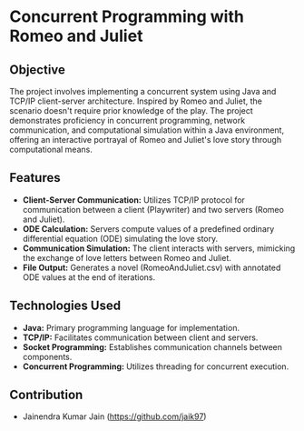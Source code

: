 # Concurrent Programming with Romeo and Juliet

## Objective
The project involves implementing a concurrent system using Java and TCP/IP client-server architecture. Inspired by Romeo and Juliet, the scenario doesn't require prior knowledge of the play. The project demonstrates proficiency in concurrent programming, network communication, and computational simulation within a Java environment, offering an interactive portrayal of Romeo and Juliet's love story through computational means.

## Features
- **Client-Server Communication:** Utilizes TCP/IP protocol for communication between a client (Playwriter) and two servers (Romeo and Juliet).
- **ODE Calculation:** Servers compute values of a predefined ordinary differential equation (ODE) simulating the love story.
- **Communication Simulation:** The client interacts with servers, mimicking the exchange of love letters between Romeo and Juliet.
- **File Output:** Generates a novel (RomeoAndJuliet.csv) with annotated ODE values at the end of iterations.

## Technologies Used
- **Java:** Primary programming language for implementation.
- **TCP/IP:** Facilitates communication between client and servers.
- **Socket Programming:** Establishes communication channels between components.
- **Concurrent Programming:** Utilizes threading for concurrent execution.

## Contribution
- Jainendra Kumar Jain (https://github.com/jaik97)
